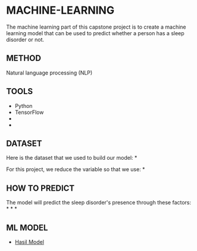 # MACHINE-LEARNING
The machine learning part of this capstone project is to create a machine learning model that can be used to predict whether a person has a sleep disorder or not.

## METHOD
Natural language processing (NLP)

## TOOLS
* Python
* TensorFlow
*
*

## DATASET
Here is the dataset that we used to build our model: 
* 

For this project, we reduce the variable so that we use:
* 

## HOW TO PREDICT
The model will predict the sleep disorder's presence through these factors:
* 
* 
* 

## ML MODEL
* [Hasil Model](https://drive.google.com/drive/folders/1AJXgRS_jEuvTWCfL3uJfKJeip8ygq7st?usp=drive_link)
